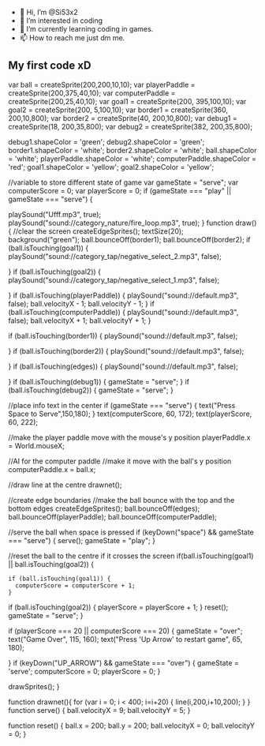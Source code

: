 - 👋 Hi, I’m @Si53x2
- 👀 I’m interested in coding 
- 🌱 I’m currently learning coding in games.
- 📫 How to reach me just dm me.

My first code xD
-----------------
var ball = createSprite(200,200,10,10);
var playerPaddle = createSprite(200,375,40,10);
var computerPaddle = createSprite(200,25,40,10);
var goal1 = createSprite(200, 395,100,10);
var goal2 = createSprite(200, 5,100,10);
var border1 = createSprite(360, 200,10,800);
var border2 = createSprite(40, 200,10,800);
var debug1 = createSprite(18, 200,35,800);
var debug2 = createSprite(382, 200,35,800);


debug1.shapeColor = 'green';
debug2.shapeColor = 'green';
border1.shapeColor = 'white';
border2.shapeColor = 'white';
ball.shapeColor = 'white';
playerPaddle.shapeColor = 'white';
computerPaddle.shapeColor = 'red';
goal1.shapeColor = 'yellow';
goal2.shapeColor = 'yellow';


//variable to store different state of game
var gameState = "serve";
var computerScore = 0;
var playerScore = 0;
if (gameState === "play" || gameState === "serve") {
  


playSound("Ufff.mp3", true);
playSound("sound://category_nature/fire_loop.mp3", true);
}
function draw() {
  //clear the screen
  createEdgeSprites();
  textSize(20);
  background("green");
ball.bounceOff(border1);
ball.bounceOff(border2);
if (ball.isTouching(goal1)) {
  playSound("sound://category_tap/negative_select_2.mp3", false);
  
}
if (ball.isTouching(goal2)) {
  playSound("sound://category_tap/negative_select_1.mp3", false);
  
}
if (ball.isTouching(playerPaddle)) {
  playSound("sound://default.mp3", false);
  ball.velocityX - 1;
  ball.velocityY - 1;
}
if (ball.isTouching(computerPaddle)) {
  playSound("sound://default.mp3", false);
  ball.velocityX + 1;
  ball.velocityY + 1;
}

if (ball.isTouching(border1)) {
  playSound("sound://default.mp3", false);
  
}
if (ball.isTouching(border2)) {
  playSound("sound://default.mp3", false);
  
}
if (ball.isTouching(edges)) {
  playSound("sound://default.mp3", false);
  
}
if (ball.isTouching(debug1)) {
  gameState = "serve";
}
if (ball.isTouching(debug2)) {
  gameState = "serve";
}


  //place info text in the center
  if (gameState === "serve") {
    text("Press Space to Serve",150,180);
  }
   text(computerScore, 60, 172);
   text(playerScore, 60, 222);
  
  //make the player paddle move with the mouse's y position
  playerPaddle.x = World.mouseX;
  
  //AI for the computer paddle
  //make it move with the ball's y position
  computerPaddle.x = ball.x;
  
  //draw line at the centre
  drawnet();
 
  
  
  //create edge boundaries
  //make the ball bounce with the top and the bottom edges
  createEdgeSprites();
  ball.bounceOff(edges);
  ball.bounceOff(playerPaddle);
  ball.bounceOff(computerPaddle);
 
  
  //serve the ball when space is pressed
  if (keyDown("space") && gameState === "serve") {
    serve();
    gameState = "play";
  }
  
 
  //reset the ball to the centre if it crosses the screen
  if(ball.isTouching(goal1) || ball.isTouching(goal2)) {
    
    if (ball.isTouching(goal1)) {
      computerScore = computerScore + 1;
    }
  if (ball.isTouching(goal2)) {
      playerScore = playerScore + 1;
  }
      reset();
    gameState = "serve";
  }
  
  if (playerScore === 20 || computerScore === 20) {
    gameState = "over";
    text("Game Over", 115, 160);
    text("Press 'Up Arrow' to restart game", 65, 180);
    
  }
  if (keyDown("UP_ARROW") && gameState === "over") {
    gameState = 'serve';
    computerScore = 0;
    playerScore = 0;
  }
  
  drawSprites();
}

function drawnet(){
 for (var i = 0; i < 400; i=i+20) {
    line(i,200,i+10,200);
  }
}
function serve() {
  ball.velocityX = 9;
  ball.velocityY = 5;
}

function reset() {
  ball.x = 200;
  ball.y = 200;
  ball.velocityX = 0;
  ball.velocityY = 0;
}

